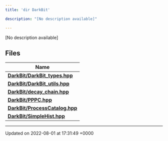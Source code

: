 ```yaml
---
title: 'dir DarkBit'

description: "[No description available]"

---
```







[No description available]

## Files

| Name           |
| -------------- |
| **[DarkBit/DarkBit_types.hpp](/documentation/code/gambit_sphinxfiles/darkbit__types_8hpp/#file-darkbit-types.hpp)**  |
| **[DarkBit/DarkBit_utils.hpp](/documentation/code/gambit_sphinxfiles/darkbit__utils_8hpp/#file-darkbit-utils.hpp)**  |
| **[DarkBit/decay_chain.hpp](/documentation/code/gambit_sphinxfiles/decay__chain_8hpp/#file-decay-chain.hpp)**  |
| **[DarkBit/PPPC.hpp](/documentation/code/gambit_sphinxfiles/pppc_8hpp/#file-pppc.hpp)**  |
| **[DarkBit/ProcessCatalog.hpp](/documentation/code/gambit_sphinxfiles/processcatalog_8hpp/#file-processcatalog.hpp)**  |
| **[DarkBit/SimpleHist.hpp](/documentation/code/gambit_sphinxfiles/simplehist_8hpp/#file-simplehist.hpp)**  |






-------------------------------

Updated on 2022-08-01 at 17:31:49 +0000
